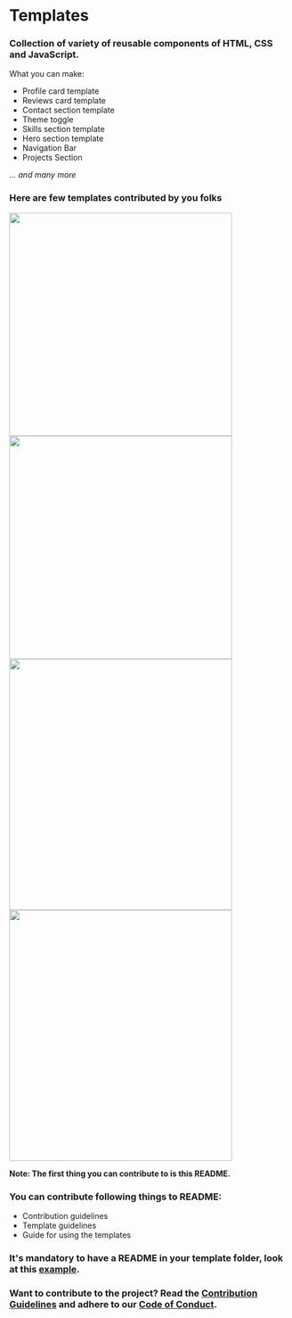 # Templates
### Collection of variety of reusable components of HTML, CSS and JavaScript.

What you can make:

- Profile card template
- Reviews card template
- Contact section template
- Theme toggle
- Skills section template
- Hero section template
- Navigation Bar
- Projects Section

<i>... and many more</i>

### Here are few templates contributed by you folks

<img src="https://github.com/mudit023/templates/blob/main/navbar-mobile/Screenshot-Close.png" width=400px align="left">
<img src="https://github.com/mudit023/templates/blob/main/navbar-mobile/Screenshot-Open.png" width=400px align="center">
<img src="https://github.com/mudit023/templates/blob/main/simple-profile-card/Screenshot%202022-04-10%20193922.png" width=400px height=450px align="left">
<img src="https://github.com/mudit023/templates/blob/main/stats-card-component/Screenshot-Mobile.jpg" width=400px height=450px>

**Note: The first thing you can contribute to is this README.**

### You can contribute following things to README:

- Contribution guidelines
- Template guidelines
- Guide for using the templates

### It's mandatory to have a README in your template folder, look at this [example](https://github.com/mudit023/templates/blob/main/nft-preview-card/README.md).

### Want to contribute to the project? Read the [Contribution Guidelines](https://github.com/mudit023/templates/blob/main/CONTRIBUTING.md) and adhere to our [Code of Conduct](https://github.com/mudit023/templates/blob/main/CODE_OF_CONDUCT.md).
